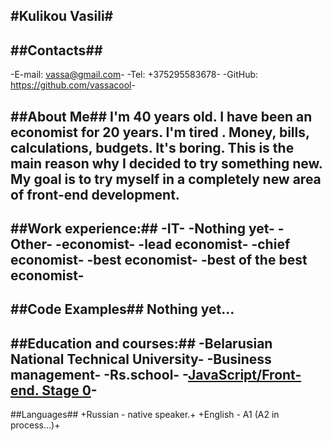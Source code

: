 #Kulikou Vasili#
---

##Contacts##
---

-E-mail: <vassa@gmail.com>-
-Tel: +375295583678-
-GitHub: <https://github.com/vassacool>-

##About Me##
I'm 40 years old. I have been an economist for 20 years. I'm tired . Money, bills, calculations, budgets. It's boring. This is the main reason why I decided to try something new. My goal is to try myself in a completely new area of ​​front-end development.
---

##Work experience:##
-IT-
    -Nothing yet-
-Other-
    -economist-
    -lead economist-
    -chief economist-
    -best economist-
    -best of the best economist-
---

##Code Examples##
Nothing yet...
---

##Education and courses:##
-Belarusian National Technical University-
    -Business management-
-Rs.school-
    -[JavaScript/Front-end. Stage 0](https://rs.school/js-stage0/)-
---

##Languages##
+Russian - native speaker.+
+English - A1 (A2 in process…)+